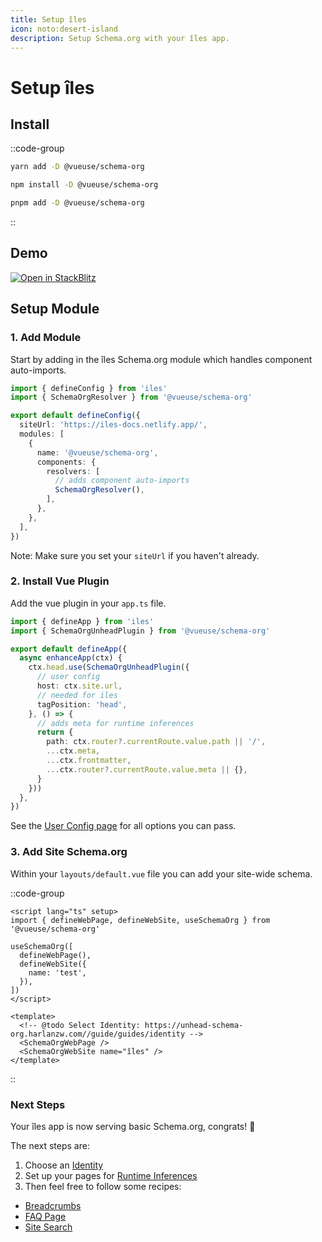 ```yaml
---
title: Setup îles
icon: noto:desert-island
description: Setup Schema.org with your îles app.
---
```


# Setup îles

## Install

::code-group

```bash [yarn]
yarn add -D @vueuse/schema-org
```

```bash [npm]
npm install -D @vueuse/schema-org
```

```bash [pnpm]
pnpm add -D @vueuse/schema-org
```

::


## Demo

<a href="https://stackblitz.com/edit/iles-8zfeud" target="_blank">
  <img alt="Open in StackBlitz" src="https://camo.githubusercontent.com/bf5c9492905b6d3b558552de2c848c7cce2e0a0f0ff922967115543de9441522/68747470733a2f2f646576656c6f7065722e737461636b626c69747a2e636f6d2f696d672f6f70656e5f696e5f737461636b626c69747a2e737667">
</a>


## Setup Module

### 1. Add Module

Start by adding in the îles Schema.org module which handles component auto-imports.

```ts [iles.config.ts]
import { defineConfig } from 'iles'
import { SchemaOrgResolver } from '@vueuse/schema-org'

export default defineConfig({
  siteUrl: 'https://iles-docs.netlify.app/',
  modules: [
    {
      name: '@vueuse/schema-org',
      components: {
        resolvers: [
          // adds component auto-imports
          SchemaOrgResolver(),
        ],
      },
    },
  ],
})
```

Note: Make sure you set your `siteUrl` if you haven't already.

### 2. Install Vue Plugin

Add the vue plugin in your `app.ts` file.

```ts [app.ts]
import { defineApp } from 'iles'
import { SchemaOrgUnheadPlugin } from '@vueuse/schema-org'

export default defineApp({
  async enhanceApp(ctx) {
    ctx.head.use(SchemaOrgUnheadPlugin({
      // user config
      host: ctx.site.url,
      // needed for iles
      tagPosition: 'head',
    }, () => {
      // adds meta for runtime inferences
      return {
        path: ctx.router?.currentRoute.value.path || '/',
        ...ctx.meta,
        ...ctx.frontmatter,
        ...ctx.router?.currentRoute.value.meta || {},
      }
    }))
  },
})
```

See the [User Config page](/guide/guides/user-config) for all options you can pass.

### 3. Add Site Schema.org

Within your `layouts/default.vue` file you can add your site-wide schema.

::code-group

```vue [Composition API]
<script lang="ts" setup>
import { defineWebPage, defineWebSite, useSchemaOrg } from '@vueuse/schema-org'

useSchemaOrg([
  defineWebPage(),
  defineWebSite({
    name: 'test',
  }),
])
</script>
```

```vue [Component API]
<template>
  <!-- @todo Select Identity: https://unhead-schema-org.harlanzw.com//guide/guides/identity -->
  <SchemaOrgWebPage />
  <SchemaOrgWebSite name="îles" />
</template>
```

::

### Next Steps

Your îles app is now serving basic Schema.org, congrats! 🎉

The next steps are:
1. Choose an [Identity](/guide/guides/identity)
2. Set up your pages for [Runtime Inferences](/guide/getting-started/how-it-works#runtime-inferences)
3. Then feel free to follow some recipes:

- [Breadcrumbs](/guide/recipes/breadcrumbs)
- [FAQ Page](/guide/recipes/faq)
- [Site Search](/guide/recipes/site-search)
